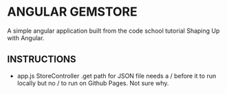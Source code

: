 # ANGULAR GEMSTORE  
A simple angular application built from the code school tutorial Shaping Up with Angular.

## INSTRUCTIONS
- app.js StoreController .get path for JSON file needs a / before it to run locally but no / to run on Github Pages. Not sure why.
